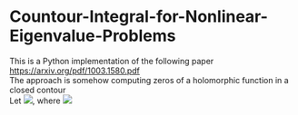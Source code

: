 # Countour-Integral-for-Nonlinear-Eigenvalue-Problems

This is a Python implementation of the following paper https://arxiv.org/pdf/1003.1580.pdf<br>
The approach is somehow computing zeros of a holomorphic function in a closed contour<br>
Let <img src="https://render.githubusercontent.com/render/math?math=T(z)v = 0">, where  <img src="https://render.githubusercontent.com/render/math?math z\in \Gamma, c\in \mathbb{C}^m">
